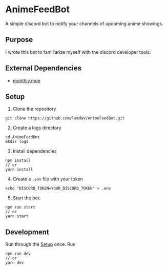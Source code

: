 # AnimeFeedBot
A simple discord bot to notify your channels of upcoming anime
showings.

## Purpose
I wrote this bot to familiarize myself with the discord developer tools.

## External Dependencies
- [monthly.moe](monthly.moe)

## Setup
1. Clone the repository
```
git clone https://github.com/lamdaV/AnimeFeedBot.git
```

2. Create a logs directory
```
cd AnimeFeedBot
mkdir logs
```

3. Install dependencies
```
npm install
// or
yarn install
```

4. Create a `.env` file with your token
```
echo "DISCORD_TOKEN=YOUR_DISCORD_TOKEN" > .env
```

5. Start the bot.
```
npm run start
// or
yarn start
```

## Development
Run through the [Setup](#setup) once. Run
```
npm run dev
// or
yarn dev
```
